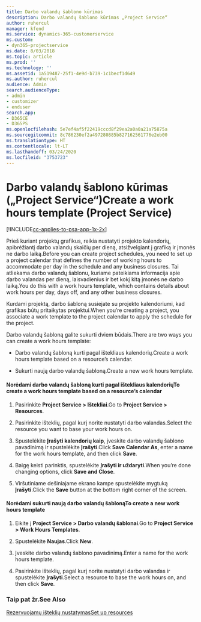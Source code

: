 ```yaml
---
title: Darbo valandų šablono kūrimas
description: Darbo valandų šablono kūrimas „Project Service“
author: ruhercul
manager: kfend
ms.service: dynamics-365-customerservice
ms.custom:
- dyn365-projectservice
ms.date: 8/03/2018
ms.topic: article
ms.prod: ''
ms.technology: ''
ms.assetid: 1a519487-25f1-4e9d-b739-1c1becf1d649
ms.author: ruhercul
audience: Admin
search.audienceType:
- admin
- customizer
- enduser
search.app:
- D365CE
- D365PS
ms.openlocfilehash: 5e7ef4af5f22419cccd8f29ea2a0a0a21a75875a
ms.sourcegitcommit: 8c786230ef2a497280885b827162561776e2eb00
ms.translationtype: HT
ms.contentlocale: lt-LT
ms.lasthandoff: 03/24/2020
ms.locfileid: "3753723"
---
```

# <a name="create-a-work-hours-template-project-service"></a><span data-ttu-id="6a9c5-103">Darbo valandų šablono kūrimas („Project Service“)</span><span class="sxs-lookup"><span data-stu-id="6a9c5-103">Create a work hours template (Project Service)</span></span>

[!INCLUDE[cc-applies-to-psa-app-1x-2x](../includes/cc-applies-to-psa-app-1x-2x.md)]

<span data-ttu-id="6a9c5-104">Prieš kuriant projektų grafikus, reikia nustatyti projekto kalendorių, apibrėžiantį darbo valandų skaičių per dieną, atsižvelgiant į grafiką ir įmonės ne darbo laiką.</span><span class="sxs-lookup"><span data-stu-id="6a9c5-104">Before you can create project schedules, you need to set up a project calendar that defines the number of working hours to accommodate per day in the schedule and any business closures.</span></span> <span data-ttu-id="6a9c5-105">Tai atliekama darbo valandų šablonu, kuriame pateikiama informacija apie darbo valandas per dieną, laisvadienius ir bet kokį kitą įmonės ne darbo laiką.</span><span class="sxs-lookup"><span data-stu-id="6a9c5-105">You do this with a work hours template, which contains details about work hours per day, days off, and any other business closures.</span></span>  
  
 <span data-ttu-id="6a9c5-106">Kurdami projektą, darbo šabloną susiejate su projekto kalendoriumi, kad grafikas būtų pritaikytas projektui.</span><span class="sxs-lookup"><span data-stu-id="6a9c5-106">When you’re creating a project, you associate a work template to the project calendar to apply the schedule for the project.</span></span>  
  
 <span data-ttu-id="6a9c5-107">Darbo valandų šabloną galite sukurti dviem būdais.</span><span class="sxs-lookup"><span data-stu-id="6a9c5-107">There are two ways you can create a work hours template:</span></span>  
  
-   <span data-ttu-id="6a9c5-108">Darbo valandų šabloną kurti pagal ištekliaus kalendorių.</span><span class="sxs-lookup"><span data-stu-id="6a9c5-108">Create a work hours template based on a resource’s calendar.</span></span>  
  
-   <span data-ttu-id="6a9c5-109">Sukurti naują darbo valandų šabloną.</span><span class="sxs-lookup"><span data-stu-id="6a9c5-109">Create a new work hours template.</span></span>  
  
#### <a name="to-create-a-work-hours-template-based-on-a-resources-calendar"></a><span data-ttu-id="6a9c5-110">Norėdami darbo valandų šabloną kurti pagal ištekliaus kalendorių</span><span class="sxs-lookup"><span data-stu-id="6a9c5-110">To create a work hours template based on a resource’s calendar</span></span>  
  
1.  <span data-ttu-id="6a9c5-111">Pasirinkite **Project Service > Ištekliai**.</span><span class="sxs-lookup"><span data-stu-id="6a9c5-111">Go to **Project Service > Resources**.</span></span>  
  
2.  <span data-ttu-id="6a9c5-112">Pasirinkite išteklių, pagal kurį norite nustatyti darbo valandas.</span><span class="sxs-lookup"><span data-stu-id="6a9c5-112">Select the resource you want to base your work hours on.</span></span>  
  
3.  <span data-ttu-id="6a9c5-113">Spustelėkite **Įrašyti kalendorių kaip**, įveskite darbo valandų šablono pavadinimą ir spustelėkite **Įrašyti**.</span><span class="sxs-lookup"><span data-stu-id="6a9c5-113">Click **Save Calendar As**, enter a name for the work hours template, and then click **Save**.</span></span>  
  
4.  <span data-ttu-id="6a9c5-114">Baigę keisti parinktis, spustelėkite **Įrašyti ir uždaryti**.</span><span class="sxs-lookup"><span data-stu-id="6a9c5-114">When you’re done changing options, click **Save and Close**.</span></span>  
  
5.  <span data-ttu-id="6a9c5-115">Viršutiniame dešiniajame ekrano kampe spustelėkite mygtuką **Įrašyti**.</span><span class="sxs-lookup"><span data-stu-id="6a9c5-115">Click the **Save** button at the bottom right corner of the screen.</span></span>  
  
#### <a name="to-create-a-new-work-hours-template"></a><span data-ttu-id="6a9c5-116">Norėdami sukurti naują darbo valandų šabloną</span><span class="sxs-lookup"><span data-stu-id="6a9c5-116">To create a new work hours template</span></span>  
  
1.  <span data-ttu-id="6a9c5-117">Eikite į **Project Service > Darbo valandų šablonai**.</span><span class="sxs-lookup"><span data-stu-id="6a9c5-117">Go to **Project Service > Work Hours Templates**.</span></span>  
  
2.  <span data-ttu-id="6a9c5-118">Spustelėkite **Naujas**.</span><span class="sxs-lookup"><span data-stu-id="6a9c5-118">Click **New**.</span></span>  
  
3.  <span data-ttu-id="6a9c5-119">Įveskite darbo valandų šablono pavadinimą.</span><span class="sxs-lookup"><span data-stu-id="6a9c5-119">Enter a name for the work hours template.</span></span>  
  
4.  <span data-ttu-id="6a9c5-120">Pasirinkite išteklių, pagal kurį norite nustatyti darbo valandas ir spustelėkite **Įrašyti**.</span><span class="sxs-lookup"><span data-stu-id="6a9c5-120">Select a resource to base the work hours on, and then click **Save**.</span></span>  
  
### <a name="see-also"></a><span data-ttu-id="6a9c5-121">Taip pat žr.</span><span class="sxs-lookup"><span data-stu-id="6a9c5-121">See Also</span></span>  
 [<span data-ttu-id="6a9c5-122">Rezervuojamų išteklių nustatymas</span><span class="sxs-lookup"><span data-stu-id="6a9c5-122">Set up resources</span></span>](../project-service/set-up-resources.md)
